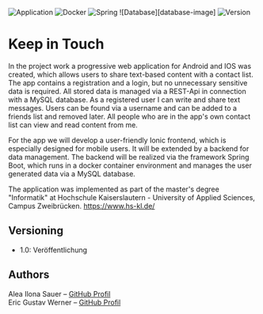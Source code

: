 <!-- Markdown link & img dfn's -->
[application-image]: https://img.shields.io/badge/Application-Ionic-26b0ff.svg

[docker-image]: https://img.shields.io/badge/Docker-Docker-E066FF.svg

[spring-image]: https://img.shields.io/badge/Spring-SpringBoot-00CD66.svg

[spring-image]: https://img.shields.io/badge/Database-MySQL-FFC125.svg

[version-image]: https://img.shields.io/badge/Version-1.0-blue.svg

<!-- shields -->
![Application][application-image]
![Docker][docker-image]
![Spring][spring-image]
![Database][database-image]
![Version][version-image]

# Keep in Touch
In the project work a progressive web application for Android and IOS was created, which allows users to share text-based content with a contact list. The app contains a registration and a login, but no unnecessary sensitive data is required. All stored data is managed via a REST-Api in connection with a MySQL database. As a registered user I can write and share text messages. Users can be found via a username and can be added to a friends list and removed later. All people who are in the app's own contact list can view and read content from me. 

For the app we will develop a user-friendly Ionic frontend, which is especially designed for mobile users. It will be extended by a backend for data management. The backend will be realized via the framework Spring Boot, which runs in a docker container environment and manages the user generated data via a MySQL database.

The application was implemented as part of the master's degree "Informatik" at Hochschule Kaiserslautern - University of Applied Sciences, Campus Zweibrücken.
https://www.hs-kl.de/

## Versioning
* 1.0: Veröffentlichung

## Authors
   Alea Ilona Sauer – [GitHub Profil](https://github.com/saalea)<br/>
   Eric Gustav Werner – [GitHub Profil](https://github.com/Gruschtel)
